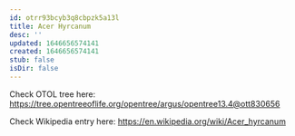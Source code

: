 ```yaml
---
id: otrr93bcyb3q8cbpzk5a13l
title: Acer Hyrcanum
desc: ''
updated: 1646656574141
created: 1646656574141
stub: false
isDir: false
---
```

Check OTOL tree here: https://tree.opentreeoflife.org/opentree/argus/opentree13.4@ott830656


Check Wikipedia entry here: https://en.wikipedia.org/wiki/Acer_hyrcanum
